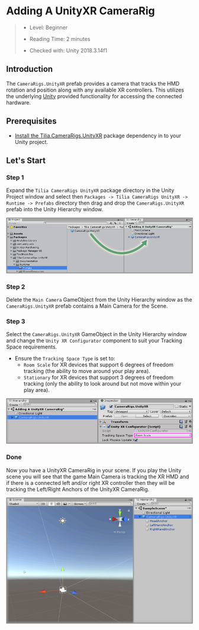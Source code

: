 # Adding A UnityXR CameraRig

> * Level: Beginner
>
> * Reading Time: 2 minutes
>
> * Checked with: Unity 2018.3.14f1

## Introduction

The `CameraRigs.UnityXR` prefab provides a camera that tracks the HMD rotation and position along with any available XR controllers. This utilizes the underlying [Unity] provided functionality for accessing the connected hardware.

## Prerequisites

* [Install the Tilia.CameraRigs.UnityXR] package dependency in to your Unity project.

## Let's Start

### Step 1

Expand the `Tilia CameraRigs UnityXR` package directory in the Unity Project window and select then `Packages -> Tilia CameraRigs UnityXR -> Runtime -> Prefabs` directory then drag and drop the `CameraRigs.UnityXR` prefab into the Unity Hierarchy window.

![Adding Prefab To Scene](assets/images/AddingPrefabToScene.png)

### Step 2

Delete the `Main Camera` GameObject from the Unity Hierarchy window as the `CameraRigs.UnityXR` prefab contains a Main Camera for the Scene.

### Step 3

Select the `CameraRigs.UnityXR` GameObject in the Unity Hierarchy window and change the `Unity XR Configurator` component to suit your Tracking Space requirements.

* Ensure the `Tracking Space Type` is set to:
  * `Room Scale` for XR devices that support 6 degrees of freedom tracking (the ability to move around your play area).
  * `Stationary` for XR devices that support 3 degrees of freedom tracking (only the ability to look around but not move within your play area).

![Configure Tracking Space Type](assets/images/ConfigureTrackingSpaceType.png)

### Done

Now you have a UnityXR CameraRig in your scene. If you play the Unity scene you will see that the game Main Camera is tracking the XR HMD and if there is a connected left and/or right XR controller then they will be tracking the Left/Right Anchors of the UnityXR CameraRig.

![Prefab In Scene](assets/images/PrefabInScene.png)

[Install the Tilia.CameraRigs.UnityXR]: ../Installation/README.md
[Unity]: https://unity3d.com/